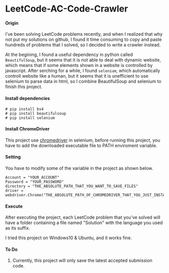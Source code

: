 # LeetCode-AC-Code-Crawler

#### Origin
I've been solving LeetCode problems recently, and when I realized that why not put my solutions on github, I found it time consuming to copy and paste hundreds of problems that I solved, so I decided to write a crawler instead.

At the begining, I found a useful dependency in python called ```BeautifulSoup```, but it seems that it is not able to deal with dynamic website, which means that if some elements shown in a website is controlled by javascript. After serching for a while, I found ```selenium```, which automatically controll website like a human, but it seems that it is unefficient to use selenium to parse data in html, so I combine BeautifulSoup and selenium to finish this project.

#### Install dependencies
```
# pip install bs4
# pip install beautifulsoup
# pip install selenium 
```

#### Install ChromeDriver 
This project use [chromedriver](http://chromedriver.chromium.org/) in selenium, before running this project, you have to add the downloaded executable file to PATH enviroment variable.

#### Setting
You have to modify some of the variable in the project as shown below.
```
Account = "YOUR_ACCOUNT"
Password = "YOUR_PASSWORD"
directory = "THE_ABSOLUTE_PATH_THAT_YOU_WANT_TO_SAVE_FILES"
driver = webdriver.Chrome("THE_ABSOLUTE_PATH_OF_CHROMEDRIVER_THAT_YOU_JUST_INSTALLED")
```

#### Execute
After executing the project, each LeetCode problem that you've solved will have a folder containing a file named "Solution" with the language you used as its suffix. 

I tried this project on Windows10 & Ubuntu, and it works fine. 

#### To Do
1. Currently, this project will only save the latest accepted submission code.
